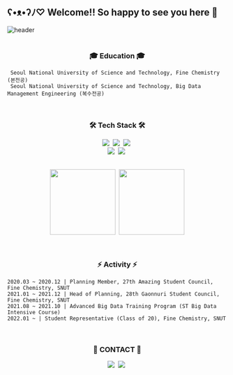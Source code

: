## ʕ•ᴥ•ʔﾉ♡ Welcome!! So happy to see you here 🎀
![header](https://capsule-render.vercel.app/api?type=slice&color=fce8e6&height=300&section=header&text=JOAHPARK%20&fontSize=90&stroke=ffffff&theme=rose&fontColor=92475955)
<br/><br/>

<h3 align="center">🎓 Education 🎓</h3>

```
 Seoul National University of Science and Technology, Fine Chemistry (본전공)
 Seoul National University of Science and Technology, Big Data Management Engineering (복수전공)
```
<br/>
<h3 align="center">🛠️ Tech Stack 🛠️</h3>
<div align="center">
  <img src="https://img.shields.io/badge/react-20232a.svg?style=for-the-badge&logo=react&logoColor=61DAFB" />&nbsp
  <img src="https://img.shields.io/badge/javascript-F7DF1E.svg?style=for-the-badge&logo=javascript&logoColor=20232a" />&nbsp
  <img src="https://img.shields.io/badge/html5-E34F26.svg?style=for-the-badge&logo=html5&logoColor=white" />&nbsp
</div>

<div align="center">
  <img src="https://img.shields.io/badge/css3-1572B6.svg?style=for-the-badge&logo=css3&logoColor=white" />&nbsp
  <img src="https://img.shields.io/badge/python-3670A0?style=for-the-badge&logo=python&logoColor=ffdd54" />&nbsp
</div>
<br/>

<p align="center">
  <img height="150em" src="https://github-readme-stats.vercel.app/api?username=parkjoah&theme=rose&card_width=340&show_icons=true&rank_icon=github&hide=issues,stars&cache_seconds=30&include_all_commits=true&count_private=true"/>&nbsp
  <img height="150em" src="https://github-readme-stats.vercel.app/api/top-langs/?username=parkjoah&layout=compact&theme=rose&t=timetable" />
</p><br/>

<h3 align="center">⚡️ Activity ⚡️</h3>

```
2020.03 ~ 2020.12 | Planning Member, 27th Amazing Student Council, Fine Chemistry, SNUT
2021.01 ~ 2021.12 | Head of Planning, 28th Gaonnuri Student Council, Fine Chemistry, SNUT
2021.08 ~ 2021.10 | Advanced Big Data Training Program (ST Big Data Intensive Course)
2022.01 ~ | Student Representative (Class of 20), Fine Chemistry, SNUT
```


<br/>
<h3 align="center">💖 CONTACT 💖</h3>
<div align="center">
  <a href="https://www.instagram.com/colawhk21e4?igsh=MXV0OGxlaG15dzhlMw%3D%3D&utm_source=qr"><img src="https://img.shields.io/badge/Instagram-FF0069?style=flat-square&logo=Instagram&logoColor=white"/></a>&nbsp
  <a href="mailto:likezoa129@gmail.com"><img src="https://img.shields.io/badge/Gmail-EA4335?style=flat-square&logo=Gmail&logoColor=white"/></a>&nbsp
</div>

<!--
**parkjoah/parkjoah** is a ✨ _special_ ✨ repository because its `README.md` (this file) appears on your GitHub profile.

Here are some ideas to get you started:

- 🔭 I’m currently working on ...
- 🌱 I’m currently learning ...
- 👯 I’m looking to collaborate on ...
- 🤔 I’m looking for help with ...
- 💬 Ask me about ...
- 📫 How to reach me: ...
- 😄 Pronouns: ...
- ⚡ Fun fact: ...
-->
